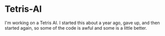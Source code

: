 # Tetris-AI
I'm working on a Tetris AI. I started this about a year ago, gave up, and then started again, so some of the code is awful and some is a little better.

